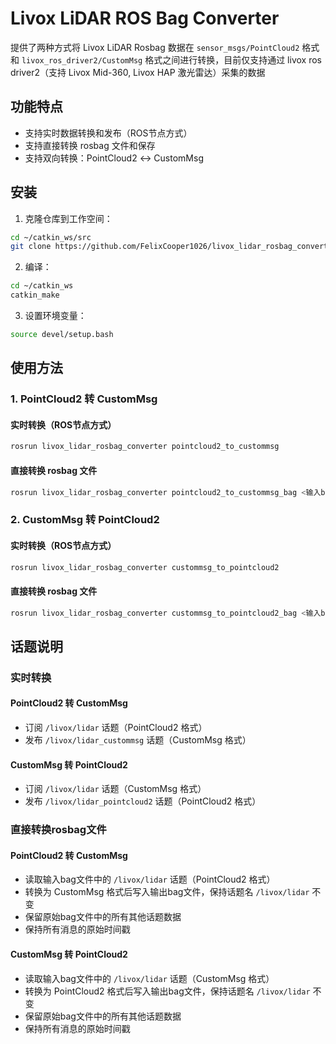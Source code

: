 # Livox LiDAR ROS Bag Converter

提供了两种方式将 Livox LiDAR Rosbag 数据在 `sensor_msgs/PointCloud2` 格式和 `livox_ros_driver2/CustomMsg` 格式之间进行转换，目前仅支持通过 livox ros driver2（支持 Livox Mid-360, Livox HAP 激光雷达）采集的数据

## 功能特点

- 支持实时数据转换和发布（ROS节点方式）
- 支持直接转换 rosbag 文件和保存
- 支持双向转换：PointCloud2 ↔ CustomMsg

## 安装

1. 克隆仓库到工作空间：
```bash
cd ~/catkin_ws/src
git clone https://github.com/FelixCooper1026/livox_lidar_rosbag_converter.git
```

2. 编译：
```bash
cd ~/catkin_ws
catkin_make
```

3. 设置环境变量：
```bash
source devel/setup.bash
```

## 使用方法

### 1. PointCloud2 转 CustomMsg

#### 实时转换（ROS节点方式）
```bash
rosrun livox_lidar_rosbag_converter pointcloud2_to_custommsg
```

#### 直接转换 rosbag 文件
```bash
rosrun livox_lidar_rosbag_converter pointcloud2_to_custommsg_bag <输入bag文件路径> <输出bag文件路径>
```

### 2. CustomMsg 转 PointCloud2

#### 实时转换（ROS节点方式）
```bash
rosrun livox_lidar_rosbag_converter custommsg_to_pointcloud2
```

#### 直接转换 rosbag 文件
```bash
rosrun livox_lidar_rosbag_converter custommsg_to_pointcloud2_bag <输入bag文件路径> <输出bag文件路径>
```

## 话题说明

### 实时转换

#### PointCloud2 转 CustomMsg
- 订阅 `/livox/lidar` 话题（PointCloud2 格式）
- 发布 `/livox/lidar_custommsg` 话题（CustomMsg 格式）

#### CustomMsg 转 PointCloud2
- 订阅 `/livox/lidar` 话题（CustomMsg 格式）
- 发布 `/livox/lidar_pointcloud2` 话题（PointCloud2 格式）

### 直接转换rosbag文件

#### PointCloud2 转 CustomMsg
- 读取输入bag文件中的 `/livox/lidar` 话题（PointCloud2 格式）
- 转换为 CustomMsg 格式后写入输出bag文件，保持话题名 `/livox/lidar` 不变
- 保留原始bag文件中的所有其他话题数据
- 保持所有消息的原始时间戳

#### CustomMsg 转 PointCloud2
- 读取输入bag文件中的 `/livox/lidar` 话题（CustomMsg 格式）
- 转换为 PointCloud2 格式后写入输出bag文件，保持话题名 `/livox/lidar` 不变
- 保留原始bag文件中的所有其他话题数据
- 保持所有消息的原始时间戳
